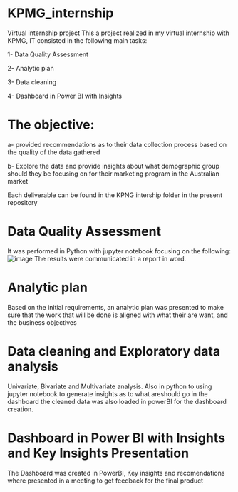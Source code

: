 # KPMG_internship
Virtual internship project
This a project realized in my virtual internship with KPMG, IT consisted in the following main tasks:

1- Data Quality Assessment

2- Analytic plan 

3- Data cleaning

4- Dashboard in Power BI with Insights

# The objective:

a- provided recommendations as to their data collection process based on the quality of the data gathered

b- Explore the data and provide insights about what dempgraphic group should they be focusing on for their marketing program in the Australian market


Each deliverable can be found in the KPNG intership folder in the present repository



# Data Quality Assessment

It was performed in Python with jupyter notebook focusing on the following:
![image](https://github.com/yvens94/KPMG_internship/assets/68969793/190e6e76-fef9-4f11-8214-c000d63f5b86)
The results were communicated in a report in word.

# Analytic plan 

Based on the initial requirements, an analytic plan was presented to make sure that the work that will be done is
aligned with what their are want, and the business objectives

# Data cleaning and Exploratory data analysis

Univariate, Bivariate and Multivariate analysis. Also in python to using jupyter notebook to generate insights as to what areshould go in the dashboard
the cleaned data was also loaded in powerBI for the dashboard creation.

# Dashboard in Power BI with Insights and Key Insights Presentation

The Dashboard was created in PowerBI, Key insights and recomendations where presented in a meeting to get feedback for the final product

